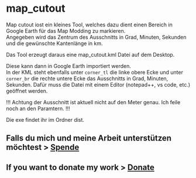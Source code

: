 # map_cutout

Map cutout iost ein kleines Tool, welches dazu dient einen Bereich in Google Earth für das Map Modding zu markieren.  
Angegeben wird das Zentrum des Ausschnitts in Grad, Minuten, Sekunden und die gewünschte Kantenlänge in km.

Das Tool erzeugt daraus eine map_cutout.kml Datei auf dem Desktop.

Diese kann dann in Google Earth importiert werden.  
In der KML steht ebenfalls unter `corner_tl` die linke obere Ecke und unter `corner_br` die rechte untere Ecke das Ausschnitts in Grad, Minuten, Sekunden. Dafür muss die Datei mit einem Editor (notepad++, vs code, etc.) geöffnet werden.

!!! Achtung der Ausschnitt ist aktuell nicht auf den Meter genau. Ich feile noch an den Paramtern. !!!

Die exe findet ihr im Ordner dist.

## Falls du mich und meine Arbeit unterstützen möchtest > [Spende](https://www.paypal.com/donate/?hosted_button_id=ZR4EGNDAVD4Q4)  
## If you want to donate my work > [Donate](https://www.paypal.com/donate/?hosted_button_id=ZR4EGNDAVD4Q4)
